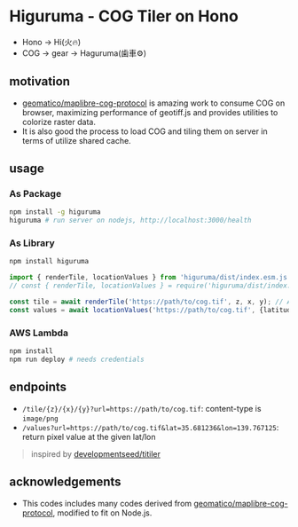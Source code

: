 # Higuruma - COG Tiler on Hono

- Hono -> Hi(火🔥)
- COG -> gear -> Haguruma(歯車⚙️)

## motivation

- [geomatico/maplibre-cog-protocol](https://github.com/geomatico/maplibre-cog-protocol) is amazing work to consume COG on browser, maximizing performance of geotiff.js and provides utilities to colorize raster data.
- It is also good the process to load COG and tiling them on server in terms of utilize shared cache.

## usage

### As Package

```sh
npm install -g higuruma
higuruma # run server on nodejs, http://localhost:3000/health
```

### As Library

```sh
npm install higuruma
```

```typescript
import { renderTile, locationValues } from 'higuruma/dist/index.esm.js'; // ES Module
// const { renderTile, locationValues } = require('higuruma/dist/index.cjs.js'); // CommonJS

const tile = await renderTile('https://path/to/cog.tif', z, x, y); // ArrayBuffer of PNG
const values = await locationValues('https://path/to/cog.tif', {latitude, longitude}); // pixel values

```

### AWS Lambda

```sh
npm install
npm run deploy # needs credentials
```

## endpoints

- `/tile/{z}/{x}/{y}?url=https://path/to/cog.tif`: content-type is `image/png`
- `/values?url=https://path/to/cog.tif&lat=35.681236&lon=139.767125`: return pixel value at the given lat/lon

> inspired by [developmentseed/titiler](https://github.com/developmentseed/titiler)

## acknowledgements

- This codes includes many codes derived from [geomatico/maplibre-cog-protocol](https://github.com/geomatico/maplibre-cog-protocol), modified to fit on Node.js.
